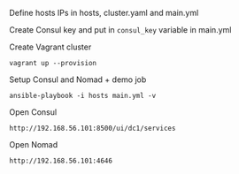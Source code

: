 Define hosts IPs in hosts, cluster.yaml and main.yml

Create Consul key and put in `consul_key` variable in main.yml

Create Vagrant cluster
```
vagrant up --provision
```

Setup Consul and Nomad + demo job
```
ansible-playbook -i hosts main.yml -v
```

Open Consul
```
http://192.168.56.101:8500/ui/dc1/services
```

Open Nomad
```
http://192.168.56.101:4646
```